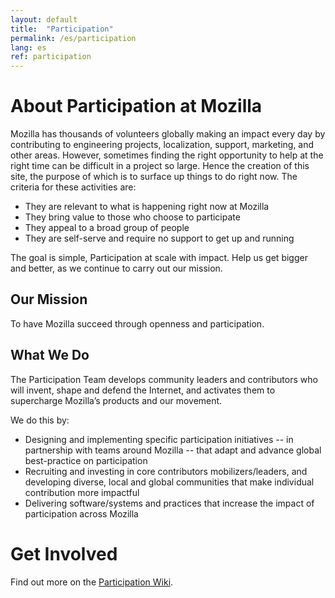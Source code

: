 ```yaml
---
layout: default
title:  "Participation"
permalink: /es/participation
lang: es
ref: participation
---
```


# About Participation at Mozilla

Mozilla has thousands of volunteers globally making an impact every day by contributing to engineering projects, localization, support, marketing, and other areas. However, sometimes finding the right opportunity to help at the right time can be difficult in a project so large. Hence the creation of this site, the purpose of which is to surface up things to do right now. The criteria for these activities are:

* They are relevant to what is happening right now at Mozilla
* They bring value to those who choose to participate
* They appeal to a broad group of people
* They are self-serve and require no support to get up and running

The goal is simple, Participation at scale with impact. Help us get bigger and better, as we continue to carry out our mission.

## Our Mission

To have Mozilla succeed through openness and participation.

## What We Do

The Participation Team develops community leaders and contributors who will invent, shape and defend the Internet, and activates them to supercharge Mozilla’s products and our movement.

We do this by:

* Designing and implementing specific participation initiatives -- in partnership with teams around Mozilla -- that adapt and advance global best-practice on participation
* Recruiting and investing in core contributors mobilizers/leaders, and developing diverse, local and global communities that make individual contribution more impactful
* Delivering software/systems and practices that increase the impact of participation across Mozilla

# Get Involved

Find out more on the [Participation Wiki](https://wiki.mozilla.org/Participation).
